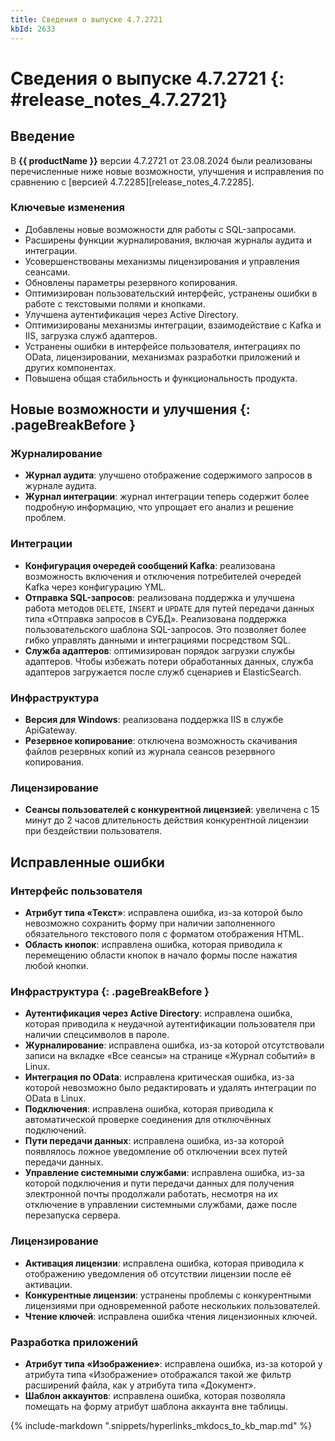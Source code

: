 ```yaml
---
title: Сведения о выпуске 4.7.2721
kbId: 2633
---
```


# Сведения о выпуске 4.7.2721 {: #release_notes_4.7.2721}

## Введение

В **{{ productName }}** версии 4.7.2721 от 23.08.2024 были реализованы перечисленные ниже новые возможности, улучшения и исправления по сравнению с [версией 4.7.2285][release_notes_4.7.2285].

### Ключевые изменения

- Добавлены новые возможности для работы с SQL-запросами.
- Расширены функции журналирования, включая журналы аудита и интеграции.
- Усовершенствованы механизмы лицензирования и управления сеансами.
- Обновлены параметры резервного копирования.
- Оптимизирован пользовательский интерфейс, устранены ошибки в работе с текстовыми полями и кнопками.
- Улучшена аутентификация через Active Directory.
- Оптимизированы механизмы интеграции, взаимодействие с Kafka и IIS, загрузка служб адаптеров.
- Устранены ошибки в интерфейсе пользователя, интеграциях по OData, лицензировании, механизмах разработки приложений и других компонентах.
- Повышена общая стабильность и функциональность продукта.

## Новые возможности и улучшения {: .pageBreakBefore }

### Журналирование

- **Журнал аудита**: улучшено отображение содержимого запросов в журнале аудита.
- **Журнал интеграции**: журнал интеграции теперь содержит более подробную информацию, что упрощает его анализ и решение проблем.

### Интеграции

- **Конфигурация очередей сообщений Kafka**: реализована возможность включения и отключения потребителей очередей Kafka через конфигурацию YML.
- **Отправка SQL-запросов**: реализована поддержка и улучшена работа методов `DELETE`, `INSERT` и `UPDATE` для путей передачи данных типа «Отправка запросов в СУБД». Реализована поддержка пользовательского шаблона SQL-запросов. Это позволяет более гибко управлять данными и интеграциями посредством SQL.
- **Служба адаптеров**: оптимизирован порядок загрузки службы адаптеров. Чтобы избежать потери обработанных данных, служба адаптеров загружается после служб сценариев и ElasticSearch.

### Инфраструктура

- **Версия для Windows**: реализована поддержка IIS в службе ApiGateway.
- **Резервное копирование**: отключена возможность скачивания файлов резервных копий из журнала сеансов резервного копирования.

### Лицензирование

- **Сеансы пользователей с конкурентной лицензией**: увеличена с 15 минут до 2 часов длительность действия конкурентной лицензии при бездействии пользователя.

## Исправленные ошибки

### Интерфейс пользователя

- **Атрибут типа «Текст»**: исправлена ошибка, из-за которой было невозможно сохранить форму при наличии заполненного обязательного текстового поля с форматом отображения HTML.
- **Область кнопок**: исправлена ошибка, которая приводила к перемещению области кнопок в начало формы после нажатия любой кнопки.

### Инфраструктура {: .pageBreakBefore }

- **Аутентификация через Active Directory**: исправлена ошибка, которая приводила к неудачной аутентификации пользователя при наличии спецсимволов в пароле.
- **Журналирование**: исправлена ошибка, из-за которой отсутствовали записи на вкладке «Все сеансы» на странице «Журнал событий» в Linux.
- **Интеграция по OData**: исправлена критическая ошибка, из-за которой невозможно было редактировать и удалять интеграции по OData в Linux.
- **Подключения**: исправлена ошибка, которая приводила к автоматической проверке соединения для отключённых подключений.
- **Пути передачи данных**: исправлена ошибка, из-за которой появлялось ложное уведомление об отключении всех путей передачи данных.
- **Управление системными службами**: исправлена ошибка, из-за которой подключения и пути передачи данных для получения электронной почты продолжали работать, несмотря на их отключение в управлении системными службами, даже после перезапуска сервера.

### Лицензирование

- **Активация лицензии**: исправлена ошибка, которая приводила к отображению уведомления об отсутствии лицензии после её активации.
- **Конкурентные лицензии**: устранены проблемы с конкурентными лицензиями при одновременной работе нескольких пользователей.
- **Чтение ключей**: исправлена ошибка чтения лицензионных ключей.

### Разработка приложений

- **Атрибут типа «Изображение»**: исправлена ошибка, из-за которой у атрибута типа «Изображение» отображался такой же фильтр расширений файла, как у атрибута типа «Документ».
- **Шаблон аккаунтов**: исправлена ошибка, которая позволяла помещать на форму атрибут шаблона аккаунта вне таблицы.

{%
include-markdown ".snippets/hyperlinks_mkdocs_to_kb_map.md"
%}
